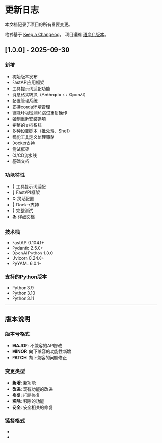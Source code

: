 # 更新日志

本文档记录了项目的所有重要变更。

格式基于 [Keep a Changelog](https://keepachangelog.com/zh-CN/1.0.0/)，
项目遵循 [语义化版本](https://semver.org/spec/v2.0.0.html)。

## [1.0.0] - 2025-09-30

### 新增
- 初始版本发布
- FastAPI应用框架
- 工具提示词适配功能
- 消息格式转换（Anthropic ↔ OpenAI）
- 配置管理系统
- 支持conda环境管理
- 智能环境检测和跳过重复操作
- 强制重新安装选项
- 完整的文档系统
- 多种设置脚本（批处理、Shell）
- 智能工具定义处理策略
- Docker支持
- 测试框架
- CI/CD流水线
- 基础文档

### 功能特性
- 🔧 工具提示词适配
- 🚀 FastAPI框架
- ⚙️ 灵活配置
- 🐳 Docker支持
- 🧪 完整测试
- 📚 详细文档

### 技术栈
- FastAPI 0.104.1+
- Pydantic 2.5.0+
- OpenAI Python 1.3.0+
- Uvicorn 0.24.0+
- PyYAML 6.0.1+

### 支持的Python版本
- Python 3.9
- Python 3.10
- Python 3.11

---

## 版本说明

### 版本号格式
- **MAJOR**: 不兼容的API修改
- **MINOR**: 向下兼容的功能性新增
- **PATCH**: 向下兼容的问题修正

### 变更类型
- **新增**: 新功能
- **改进**: 现有功能的改进
- **修复**: 问题修复
- **移除**: 移除的功能
- **安全**: 安全相关的修复

### 链接格式
- [版本号]: https://github.com/wangfumin1/claude-code-adapter-fastapi/compare/v1.0.0...v1.1.0
- [未发布]: https://github.com/wangfumin1/claude-code-adapter-fastapi/compare/v1.0.0...HEAD
